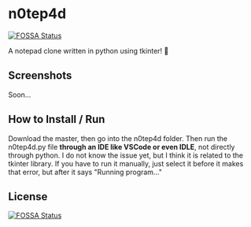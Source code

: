 # n0tep4d
[![FOSSA Status](https://app.fossa.com/api/projects/git%2Bgithub.com%2FUniqueName12345%2Fn0tep4d.svg?type=shield)](https://app.fossa.com/projects/git%2Bgithub.com%2FUniqueName12345%2Fn0tep4d?ref=badge_shield)


A notepad clone written in python using tkinter! 🐍

## Screenshots

Soon...

## How to Install / Run

Download the master, then go into the n0tep4d folder.
Then run the n0tep4d.py file **through an IDE like VSCode or even IDLE**, not directly through python. I do not know the issue yet, but I think it is related to the tkinter library. If you have to run it manually, just select it before it makes that error, but after it says "Running program..."


## License
[![FOSSA Status](https://app.fossa.com/api/projects/git%2Bgithub.com%2FUniqueName12345%2Fn0tep4d.svg?type=large)](https://app.fossa.com/projects/git%2Bgithub.com%2FUniqueName12345%2Fn0tep4d?ref=badge_large)